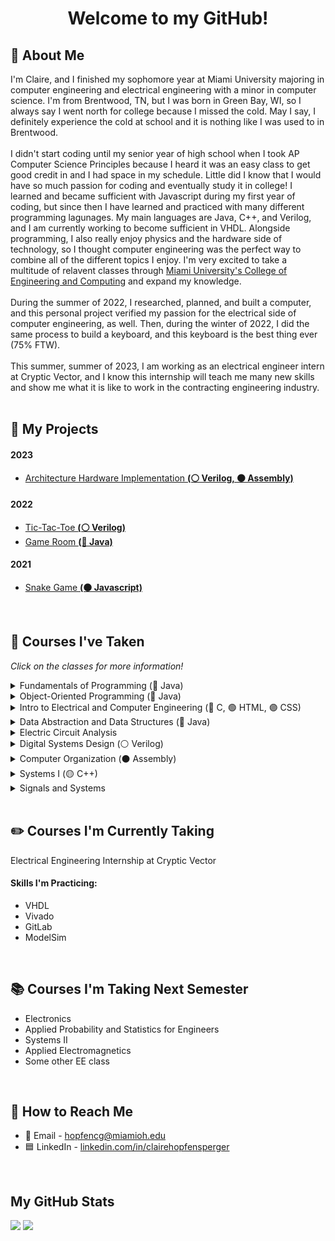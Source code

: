 <!--
This thing show how many views a page gets i think, would need to change
<img align="RIGHT" src="https://komarev.com/ghpvc/?username=clairehopfensperger&style=for-the-badge&label=  👀  &color=000000"/><br>
-->

<h1 align = "center">Welcome to my GitHub!</h1>

## 🌼 About Me
I'm Claire, and I finished my sophomore year at Miami University majoring in computer engineering and electrical engineering with a minor in computer science. I'm from Brentwood, TN, but I was born in Green Bay, WI, so I always say I went north for college because I missed the cold. May I say, I definitely experience the cold at school and it is nothing like I was used to in Brentwood. 
<br><br>
I didn't start coding until my senior year of high school when I took AP Computer Science Principles because I heard it was an easy class to get good credit in and I had space in my schedule. Little did I know that I would have so much passion for coding and eventually study it in college! I learned and became sufficient with Javascript during my first year of coding, but since then I have learned and practiced with many different programming lagunages. My main languages are Java, C++, and Verilog, and I am currently working to become sufficient in VHDL. Alongside programming, I also really enjoy physics and the hardware side of technology, so I thought computer engineering was the perfect way to combine all of the different topics I enjoy. I'm very excited to take a multitude of relavent classes through [Miami University's College of Engineering and Computing](https://www.miamioh.edu/cec/) and expand my knowledge.
<br><br>
During the summer of 2022, I researched, planned, and built a computer, and this personal project verified my passion for the electrical side of computer engineering, as well. Then, during the winter of 2022, I did the same process to build a keyboard, and this keyboard is the best thing ever (75% FTW). 
<br><br>
This summer, summer of 2023, I am working as an electrical engineer intern at Cryptic Vector, and I know this internship will teach me many new skills and show me what it is like to work in the contracting engineering industry.
<br>
<br>

## 👾 My Projects
#### 2023
- [Architecture Hardware Implementation **(⚪️ Verilog, ⚫️ Assembly)**](https://github.com/clairehopfensperger/Hardware_Implementation)
#### 2022
- [Tic-Tac-Toe **(⚪️ Verilog)**](https://github.com/clairehopfensperger/ECE287_Final_Project)
- [Game Room **(🔴 Java)**](https://github.com/clairehopfensperger/GameRoom)
#### 2021
- [Snake Game **(🟠 Javascript)**](https://github.com/clairehopfensperger/SnakeGame)
<br>

## 📓 Courses I've Taken
*Click on the classes for more information!*

<details>
  <summary>Fundamentals of Programming (🔴 Java)</summary>
  
- Freshman Year Fall Semester, 2021
- Learned the fundamentals of Java programming
- Practiced problem solving with Java
</details>

<details>
  <summary>Object-Oriented Programming (🔴 Java)</summary>
  
- Freshman Year Spring Semester, 2022
- Learned the four key principles of Object-Oriented Programming: Encapsulation, Abstraction, Inheritance, and Polymorphism
- Focused more on learning more functionality of Java than problem solving
- Practiced making classes, understanding UML notation, inplementing inheritance and polymorphism
- Introduced testing code and getting coverage with JUnit
- Introduced GUIs
- Learned the concept of recursion and practiced coding it
</details>

<details>
  <summary>Intro to Electrical and Computer Engineering (🔵 C, 🟢 HTML, 🟣 CSS)</summary>
  
- Freshman Year Spring Semester, 2022
- Introduced and practiced navigating Linux terminal and directories and editing files within terminal
- Practiced coding with C
- Created simple webpages with HTML and CSS
- Built and coded Lego Mindstorm robots to battle using NXC in Bricx Command Center
- Practiced different applications of Microsoft Excel
- Experiemented with Arduino Uno boards and coded on the Arduino IDE
- Worked with MatLab
</details>

<details>
  <summary>Data Abstraction and Data Structures (🔴 Java)</summary>
  
- Sophomore Year Fall Semester, 2022
- Learn about and practice different data structures
- Linked Lists, Doubly Linked Lists, Stacks, Queues, Hash Tables, Hash Maps, Priority Queues, Trees and Binary Trees
</details>

<details>
  <summary>Electric Circuit Analysis</summary>
  
- Sophomore Year Fall Semester, 2022
- Learned the basics of circuits
- Ohm's Law
- Kirchoff's Circuit Law, Kirchoff's Voltage Law
- Nodal analysis, mesh nodal analysis
- Superposition, Source Transformation
- Thevenin's and Norton's Theorems
- Op Amps, Inverting and Non-Inverting Amps
- Capacitors and Inductors
- RC and RL Circuits
- Passive and Active Filters
- Used complex numbers to calculate Impedence
</details>

<details>
  <summary>Digital Systems Design (⚪️ Verilog)</summary>
  
- Sophomore Year Fall Semester, 2022
- Used Quartus and Verilog as our Hardware Description Language to work with an FPGA board
- Transistors, logic gates, schematics
- Combinational Logic
- Number Systems
- Combinational Circuits
- Memory with Flip Flops and Registers
- Finite State Machines
- On-RAM Memory
- [Final Project](https://github.com/clairehopfensperger/ECE287_Final_Project) implementing all the things we learned this semester
</details>

<details>
  <summary>Computer Organization (⚫️ Assembly)</summary>
  
- Sophomore Year Spring Semester, 2023
- Assembly with MIPs using MARs
- Understood computer architecture
- Optimization using compiler pipelining, and cache optimizations
- [Architecture Hardware Implementation Project](https://github.com/clairehopfensperger/Hardware_Implementation)
</details>

<details>
  <summary>Systems I (🟡 C++)</summary>
 
- Sophomore Year Spring Semester, 2023
- Used Linux commands in terminal/command prompt
- C++ programming
- Functions 
- Pass by reference, pass by value 
- Scope of variables  
- Function overloading 
- Separate files and modular compilation 
- Makefile 
- Array & Vector 
- I/O file stream  
- Pointers  
- GDB Debugger
- Pointers (declaration, arithmetic, functions with pointer parameters)
- Command Line arguments
- Set, Map
- OOP
- Class Design (Constructors, Accessors, Mutators, Split Design)
- Operator Overloading (member, non-member)
- Dynamic Memory Management (Operators new, delete, Heap Memory, Memory Leak)
- Rule of Three (Destructors, Copy constructor, Copy assignment operator)
- Network (IP address, port number, Linux commands for network, Socket Programming)
- Basic SQL for Database work
</details>

<details>
  <summary>Signals and Systems</summary>
  
- Sophomore Year Spring Semester, 2023
- Signal classification and operations
- Reviewed common signals (step, impulse, complex exponential)
- Fourier analysis
- System properties and determining them 
- Transfer function, H(E)
- System simulation diagrams
- Found system response using homogenous and particular solutions
- Found system response using zero input response and zero state response
- BIBO stability and how to determine whether or not a system has it
- Found step response using convolution or z-transform
- Found inverse z-transform using partial fraction expansion
- Solved idfference equations
- Applied discrete concepts described above to continuous time systems
- Used Laplace transform to find continuous time step response
- Found frequency responses of both discrete and continuous time systems
</details>
<br>

## ✏️ Courses I'm Currently Taking
Electrical Engineering Internship at Cryptic Vector

#### Skills I'm Practicing:
- VHDL
- Vivado
- GitLab
- ModelSim
<br>

## 📚 Courses I'm Taking Next Semester
- Electronics
- Applied Probability and Statistics for Engineers
- Systems II
- Applied Electromagnetics
- Some other EE class
<br>

## 🔗 How to Reach Me
- 📧 Email - hopfencg@miamioh.edu
- 🟦 LinkedIn - [linkedin.com/in/clairehopfensperger](https://www.linkedin.com/in/clairehopfensperger/)
<br>

## My GitHub Stats
<p align = "left">
<img src="https://github-readme-stats.vercel.app/api?username=clairehopfensperger&hide=contribs&show_icons=true&title_color=FFFFFF&icon_color=FFFFFF&text_color=91bac7&border_radius=8&border_color=91bac7&bg_color=23272e&line_height=24&hide_rank=true" />
<img src="https://github-readme-stats.vercel.app/api/top-langs/?username=clairehopfensperger&hide=php&title_color=FFFFFF&icon_color=FFF&text_color=91bac7&border_radius=8&border_color=91bac7&bg_color=23272e&langs_count=10&layout=compact" />
</p>
<br>

<!--

### Other Classes I've Taken:
<details>
  <summary>Physics II with Lab</summary>
- Freshman Year Fall Semester, 2021
</details>

<details>
  <summary>Calculus III</summary>
- Freshman Year Fall Semester, 2021
</details>

<details>
  <summary>Linear Algebra and Differential Equations for Engineers</summary>
- Freshman Year Spring Semester, 2022
</details>

<details>
  <summary>College Chemistry and College Chemisty Lab</summary>
- Freshman Year Spring Semester, 2022
</details>

<details>
  <summary>Biology with Lab</summary>
- Summer 2022
</details>
<br>

### Other Courses I'm Taking
<details>
  <summary>Technical Writing</summary>
</details>

<details>
  <summary>Introduction to Women's, Gender, and Sexuality Studies</summary>
</details>
<br>

-->

<!--
**clairehopfensperger/clairehopfensperger** is a ✨ _special_ ✨ repository because its `README.md` (this file) appears on your GitHub profile.

Here are some ideas to get you started:

- 🔭 I’m currently working on ...
- 🌱 I’m currently learning ...
- 👯 I’m looking to collaborate on ...
- 🤔 I’m looking for help with ...
- 💬 Ask me about ...
- 📫 How to reach me: ...
- 😄 Pronouns: ...
- ⚡ Fun fact: ...
-->
